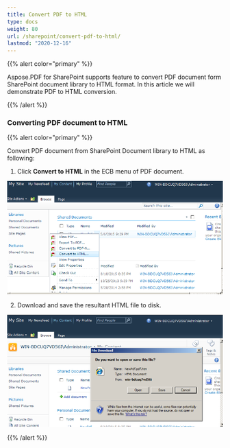 ```yaml
---
title: Convert PDF to HTML
type: docs
weight: 80
url: /sharepoint/convert-pdf-to-html/
lastmod: "2020-12-16"
---
```


{{% alert color="primary" %}} 

Aspose.PDF for SharePoint supports feature to convert PDF document form SharePoint document library to HTML format. In this article we will demonstrate PDF to HTML conversion.

{{% /alert %}} 
### **Converting PDF document to HTML**


{{% alert color="primary" %}} 

Convert PDF document from SharePoint Document library to HTML as following:

1. Click **Convert to HTML** in the ECB menu of PDF document.

![todo:image_alt_text](convert-pdf-to-html_1.png)

2. Download and save the resultant HTML file to disk.

![todo:image_alt_text](convert-pdf-to-html_2.png)

{{% /alert %}} 
